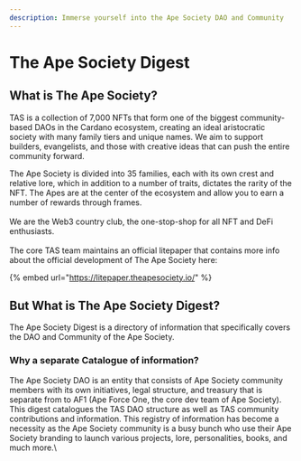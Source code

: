 ```yaml
---
description: Immerse yourself into the Ape Society DAO and Community
---
```


# The Ape Society Digest

## What is The Ape Society?

TAS is a collection of 7,000 NFTs that form one of the biggest community-based DAOs in the Cardano ecosystem, creating an ideal aristocratic society with many family tiers and unique names. We aim to support builders, evangelists, and those with creative ideas that can push the entire community forward.

The Ape Society is divided into 35 families, each with its own crest and relative lore, which in addition to a number of traits, dictates the rarity of the NFT. The Apes are at the center of the ecosystem and allow you to earn a number of rewards through frames.\
\
We are the Web3 country club, the one-stop-shop for all NFT and DeFi enthusiasts. \
\
The core TAS team maintains an official litepaper that contains more info about the official development of The Ape Society here:

{% embed url="https://litepaper.theapesociety.io/" %}

## But What is The Ape Society Digest?

The Ape Society Digest is a directory of information that specifically covers the DAO and Community of the Ape Society.

### Why a separate Catalogue of information?

The Ape Society DAO is an entity that consists of Ape Society community members with its own initiatives, legal structure, and treasury that is separate from to AF1 (Ape Force One, the core dev team of Ape Society). This digest catalogues the TAS DAO structure as well as TAS community contributions and information. This registry of information has become a necessity as the Ape Society community is a busy bunch who use their Ape Society branding to launch various projects, lore, personalities, books, and much more.\

